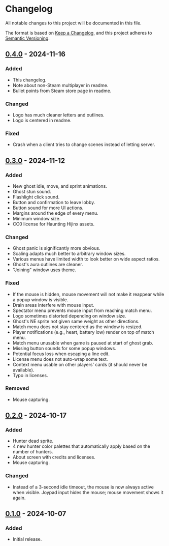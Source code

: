 # Changelog

All notable changes to this project will be documented in this file.

The format is based on [Keep a Changelog](https://keepachangelog.com/en/1.1.0/),
and this project adheres to [Semantic Versioning](https://semver.org/spec/v2.0.0.html).

## [0.4.0] - 2024-11-16

### Added

- This changelog.
- Note about non-Steam multiplayer in readme.
- Bullet points from Steam store page in readme.

### Changed

- Logo has much cleaner letters and outlines.
- Logo is centered in readme.

### Fixed

- Crash when a client tries to change scenes instead of letting server.

## [0.3.0] - 2024-11-12

### Added

- New ghost idle, move, and sprint animations.
- Ghost stun sound.
- Flashlight click sound.
- Button and confirmation to leave lobby.
- Button sound for more UI actions.
- Margins around the edge of every menu.
- Minimum window size.
- CC0 license for Haunting Hijinx assets.

### Changed

- Ghost panic is significantly more obvious.
- Scaling adapts much better to arbitrary window sizes.
- Various menus have limited width to look better on wide aspect ratios.
- Ghost's aura outlines are cleaner.
- "Joining" window uses theme.

### Fixed

- If the mouse is hidden, mouse movement will not make it reappear while a popup window is visible.
- Drain areas interfere with mouse input.
- Spectator menu prevents mouse input from reaching match menu.
- Logo sometimes distorted depending on window size.
- Ghost's NE sprite not given same weight as other directions.
- Match menu does not stay centered as the window is resized.
- Player notifications (e.g., heart, battery low) render on top of match menu.
- Match menu unusable when game is paused at start of ghost grab.
- Missing button sounds for some popup windows.
- Potential focus loss when escaping a line edit.
- License menu does not auto-wrap some text.
- Context menu usable on other players' cards (it should never be available).
- Typo in licenses.

### Removed

- Mouse capturing.

## [0.2.0] - 2024-10-17

### Added

- Hunter dead sprite.
- 4 new hunter color palettes that automatically apply based on the number of hunters.
- About screen with credits and licenses.
- Mouse capturing.

### Changed

- Instead of a 3-second idle timeout, the mouse is now always active when visible. Joypad input hides the mouse; mouse movement shows it again.

## [0.1.0] - 2024-10-07

### Added

- Initial release.

[0.4.0]: https://github.com/zibetnu/haunting-hijinx/compare/0.3.0...0.4.0
[0.3.0]: https://github.com/zibetnu/haunting-hijinx/compare/0.2.0...0.3.0
[0.2.0]: https://github.com/zibetnu/haunting-hijinx/compare/0.1.0...0.2.0
[0.1.0]: https://github.com/zibetnu/haunting-hijinx/releases/tag/0.1.0
